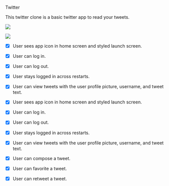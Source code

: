 Twitter

This twitter clone is a basic twitter app to read your tweets.

![](https://media.giphy.com/media/rA0PUtL8vxzMykCRt0/giphy.gif)


![](https://media.giphy.com/media/0srdmFpQEN0VOucFb7/giphy.gif)



- [x] User sees app icon in home screen and styled launch screen.

- [x] User can log in.

- [x] User can log out.

- [x] User stays logged in across restarts.

- [x] User can view tweets with the user profile picture, username, and tweet text.

- [x] User sees app icon in home screen and styled launch screen.

- [x] User can log in. 

- [x] User can log out. 

- [x] User stays logged in across restarts. 

- [x] User can view tweets with the user profile picture, username, and tweet text. 

- [x] User can compose a tweet. 

- [x] User can favorite a tweet. 

- [x] User can retweet a tweet. 
